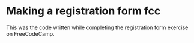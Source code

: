 # Making a registration form fcc
This was the code written while completing the registration form exercise on FreeCodeCamp.